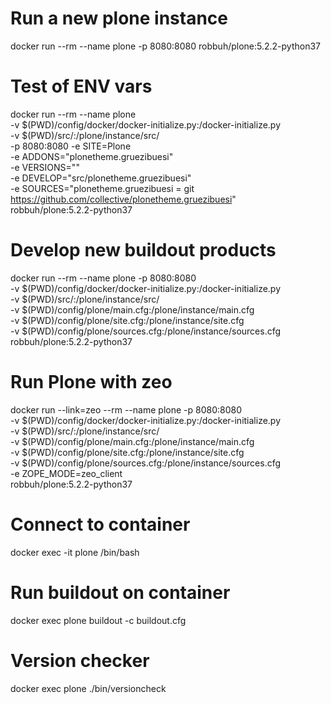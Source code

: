 # Run a new plone instance
docker run --rm --name plone -p 8080:8080 robbuh/plone:5.2.2-python37

# Test of ENV vars
docker run --rm --name plone \
-v $(PWD)/config/docker/docker-initialize.py:/docker-initialize.py \
-v $(PWD)/src/:/plone/instance/src/ \
-p 8080:8080 -e SITE=Plone \
-e ADDONS="plonetheme.gruezibuesi" \
-e VERSIONS="" \
-e DEVELOP="src/plonetheme.gruezibuesi" \
-e SOURCES="plonetheme.gruezibuesi = git https://github.com/collective/plonetheme.gruezibuesi" \
robbuh/plone:5.2.2-python37

# Develop new buildout products
docker run --rm --name plone -p 8080:8080 \
-v $(PWD)/config/docker/docker-initialize.py:/docker-initialize.py \
-v $(PWD)/src/:/plone/instance/src/ \
-v $(PWD)/config/plone/main.cfg:/plone/instance/main.cfg \
-v $(PWD)/config/plone/site.cfg:/plone/instance/site.cfg \
-v $(PWD)/config/plone/sources.cfg:/plone/instance/sources.cfg \
robbuh/plone:5.2.2-python37

# Run Plone with zeo
docker run --link=zeo --rm --name plone -p 8080:8080 \
-v $(PWD)/config/docker/docker-initialize.py:/docker-initialize.py \
-v $(PWD)/src/:/plone/instance/src/ \
-v $(PWD)/config/plone/main.cfg:/plone/instance/main.cfg \
-v $(PWD)/config/plone/site.cfg:/plone/instance/site.cfg \
-v $(PWD)/config/plone/sources.cfg:/plone/instance/sources.cfg \
-e ZOPE_MODE=zeo_client \
robbuh/plone:5.2.2-python37

# Connect to container
docker exec -it plone /bin/bash
# Run buildout on container
docker exec plone buildout -c buildout.cfg
# Version checker
docker exec plone ./bin/versioncheck
